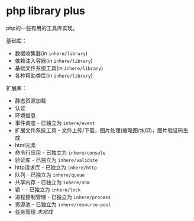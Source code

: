 # php library plus

php的一些有用的工具库实现。 

基础库： 

- 数据收集器(in `inhere/library`)
- 依赖注入容器(in `inhere/library`)
- 基础文件系统工具(in `inhere/library`)
- 各种帮助类库(in `inhere/library`)

扩展库：

- 静态资源加载
- 认证
- 环境信息
- 事件调度 - 已独立为 `inhere/event`
- 扩展文件系统工具 - 文件上传/下载，图片处理(缩略图/水印)，图片验证码生成 
- html元素
- 命令行应用 - 已独立为 `inhere/console`
- 验证库 - 已独立为 `inhere/validate`
- http请求库  - 已独立为 `inhere/http`
- 队列 - 已独立为 `inhere/queue`
- 共享内存 - 已独立为 `inhere/shm`
- 锁 -  - 已独立为 `inhere/lock`
- 进程控制管理 - 已独立为 `inhere/process`
- 资源池 - 已独立为 `inhere/resource-pool`
- 任务管理 _未完成_
